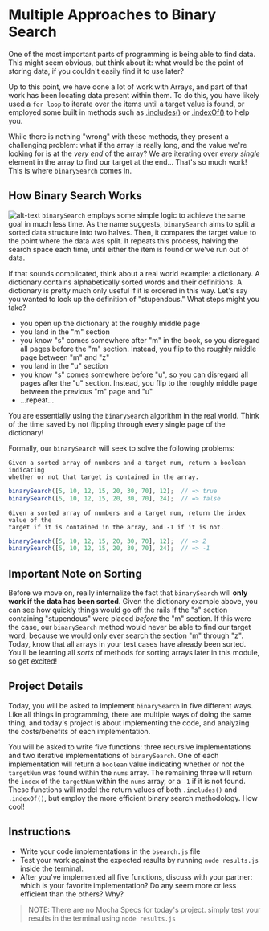 # Multiple Approaches to Binary Search



One of the most important parts of programming is being able to find data. This
might seem obvious, but think about it: what would be the point of storing data,
if you couldn't easily find it to use later?

Up to this point, we have done a lot of work with Arrays, and part of that work
has been locating data present within them. To do this, you have likely used a
`for loop` to iterate over the items until a target value is found, or employed
some built in methods such as [.includes()] or [.indexOf()] to help you.

While there is nothing "wrong" with these methods, they present a challenging
problem: what if the array is really long, and the value we're looking for is at
the *very end* of the array? We are iterating over *every single* element in the
array to find our target at the end... That's so much work! This is where
`binarySearch` comes in.

## How Binary Search Works
![alt-text](https://blog.penjee.com/wp-content/uploads/2015/11/binary-search-tree-sorted-array-animation.gif)
`binarySearch` employs some simple logic to achieve the same goal in much less
time. As the name suggests, `binarySearch` aims to split a sorted data structure
into two halves. Then, it compares the target value to the point where the data
was split. It repeats this process, halving the search space each time, until
either the item is found or we've run out of data.

If that sounds complicated, think about a real world example: a dictionary. A
dictionary contains alphabetically sorted words and their definitions. A
dictionary is pretty much only useful if it is ordered in this way. Let's say
you wanted to look up the definition of "stupendous." What steps might you
take?

* you open up the dictionary at the roughly middle page
* you land in the "m" section
* you know "s" comes somewhere after "m" in the book, so you disregard all pages
  before the "m" section. Instead, you flip to the roughly middle page between
  "m" and "z"
* you land in the "u" section
* you know "s" comes somewhere before "u", so you can disregard all pages after
  the "u" section. Instead, you flip to the roughly middle page between the
  previous "m" page and "u"
* ...repeat...

You are essentially using the `binarySearch` algorithm in the real world. Think
of the time saved by not flipping through every single page of the dictionary!

Formally, our `binarySearch` will seek to solve the following problems:

```plaintext
Given a sorted array of numbers and a target num, return a boolean indicating
whether or not that target is contained in the array.
```

```js
binarySearch([5, 10, 12, 15, 20, 30, 70], 12);  // => true
binarySearch([5, 10, 12, 15, 20, 30, 70], 24);  // => false
```

```plaintext
Given a sorted array of numbers and a target num, return the index value of the
target if it is contained in the array, and -1 if it is not.
```

```js
binarySearch([5, 10, 12, 15, 20, 30, 70], 12);  // => 2
binarySearch([5, 10, 12, 15, 20, 30, 70], 24);  // => -1
```

## Important Note on Sorting

Before we move on, really internalize the fact that `binarySearch` will **only
work if the data has been sorted**. Given the dictionary example above, you can
see how quickly things would go off the rails if the "s" section containing
"stupendous" were placed *before* the "m" section. If this were the case, our
`binarySearch` method would never be able to find our target word, because we
would only ever search the section "m" through "z". Today, know that all arrays
in your test cases have already been sorted. You'll be learning all *sorts* of
methods for sorting arrays later in this module, so get excited!

## Project Details

Today, you will be asked to implement `binarySearch` in five different ways.
Like all things in programming, there are multiple ways of doing the same thing,
and today's project is about implementing the code, and analyzing the
costs/benefits of each implementation.

You will be asked to write five functions: three recursive implementations and
two iterative implementations of `binarySearch`. One of each implementation will
return a `boolean` value indicating whether or not the `targetNum` was found
within the `nums` array. The remaining three will return the `index` of the
`targetNum` within the `nums` array, or a `-1` if it is not found. These
functions will model the return values of both `.includes()` and `.indexOf()`,
but employ the more efficient binary search methodology. How cool!

## Instructions

* Write your code implementations in the `bsearch.js` file
* Test your work against the expected results by running `node results.js`
  inside the terminal.
* After you've implemented all five functions, discuss with your partner: which
  is your favorite implementation? Do any seem more or less efficient than the
  others? Why?

> NOTE: There are no Mocha Specs for today's project. simply test your results
> in the terminal using `node results.js`

[.includes()]: https://tc39.es/ecma262/#sec-array.prototype.includes
[.indexOf()]: https://tc39.es/ecma262/#sec-array.prototype.indexof
